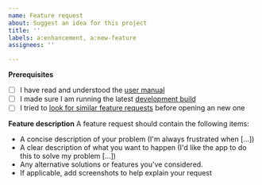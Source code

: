 ```yaml
---
name: Feature request
about: Suggest an idea for this project
title: ''
labels: a:enhancement, a:new-feature
assignees: ''

---
```


**Prerequisites**
 - [ ] I have read and understood the [user manual](https://github.com/ORelio/Minecraft-Console-Client/tree/master/MinecraftClient/config)
 - [ ] I made sure I am running the latest [development build](https://ci.appveyor.com/project/ORelio/minecraft-console-client/build/artifacts)
 - [ ] I tried to [look for similar feature requests](https://github.com/ORelio/Minecraft-Console-Client/issues?q=is%3Aissue) before opening an new one

**Feature description**
A feature request should contain the following items:
* A concise description of your problem (I'm always frustrated when [...])
* A clear description of what you want to happen (I'd like the app to do this to solve my problem [...])
* Any alternative solutions or features you've considered.
* If applicable, add screenshots to help explain your request

